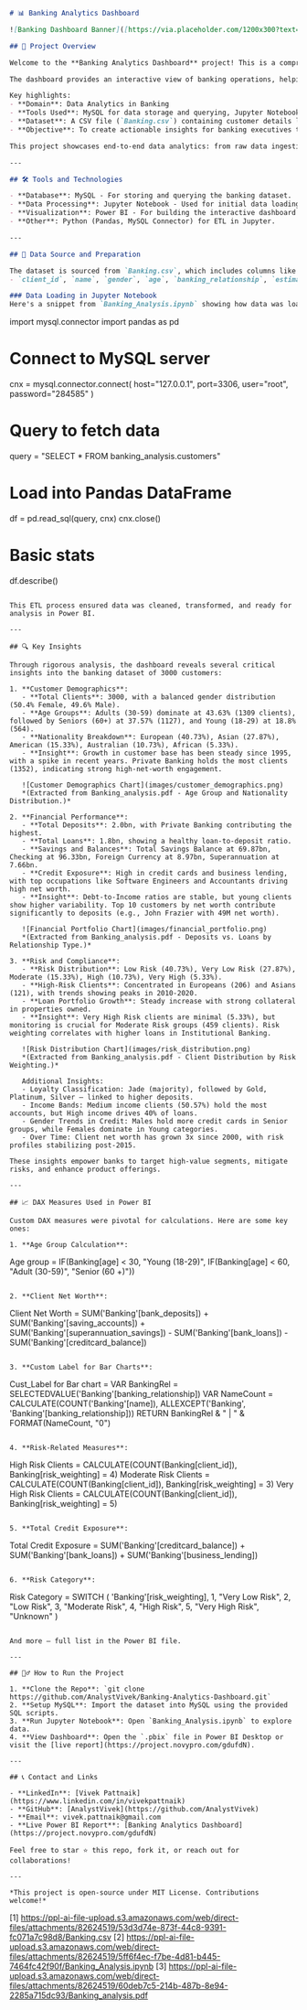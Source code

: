 ```markdown
# 📊 Banking Analytics Dashboard

![Banking Dashboard Banner]([https://via.placeholder.com/1200x300?text=Banking+Analytics+Dashboard](https://github.com/AnalystVivek/Banking_Analysis/blob/main/Screenshot%202025-08-05%20002028.png)  

## 🚀 Project Overview

Welcome to the **Banking Analytics Dashboard** project! This is a comprehensive data analytics initiative focused on analyzing banking customer data to uncover key insights into customer demographics, financial performance, risk profiles, and compliance metrics. As a Data Analyst, I leveraged this project to demonstrate skills in data extraction, transformation, visualization, and insightful reporting.

The dashboard provides an interactive view of banking operations, helping stakeholders understand client behaviors, financial health, and risk exposures. Built using real-world banking data, it highlights trends in deposits, loans, customer loyalty, and risk categories across various demographics.

Key highlights:
- **Domain**: Data Analytics in Banking
- **Tools Used**: MySQL for data storage and querying, Jupyter Notebook for data exploration and ETL, Power BI for interactive visualizations and dashboard creation.
- **Dataset**: A CSV file (`Banking.csv`) containing customer details like age, income, banking relationships, deposits, loans, and more (sample attached in repo).
- **Objective**: To create actionable insights for banking executives to optimize customer engagement, manage risks, and drive financial growth.

This project showcases end-to-end data analytics: from raw data ingestion to insightful dashboards. Explore the live Power BI report [here](https://project.novypro.com/gdufdN) for interactive exploration!

---

## 🛠 Tools and Technologies

- **Database**: MySQL - For storing and querying the banking dataset.
- **Data Processing**: Jupyter Notebook - Used for initial data loading, cleaning, and analysis (see `Banking_Analysis.ipynb` in the repo).
- **Visualization**: Power BI - For building the interactive dashboard with DAX measures and custom visuals.
- **Other**: Python (Pandas, MySQL Connector) for ETL in Jupyter.

---

## 📂 Data Source and Preparation

The dataset is sourced from `Banking.csv`, which includes columns like:
- `client_id`, `name`, `gender`, `age`, `banking_relationship`, `estimated_income`, `loyalty_classification`, `bank_loans`, `bank_deposits`, etc.

### Data Loading in Jupyter Notebook
Here's a snippet from `Banking_Analysis.ipynb` showing how data was loaded from MySQL:

```
import mysql.connector
import pandas as pd

# Connect to MySQL server
cnx = mysql.connector.connect(
    host="127.0.0.1",
    port=3306,
    user="root",
    password="284585"
)

# Query to fetch data
query = "SELECT * FROM banking_analysis.customers"

# Load into Pandas DataFrame
df = pd.read_sql(query, cnx)
cnx.close()

# Basic stats
df.describe()
```

This ETL process ensured data was cleaned, transformed, and ready for analysis in Power BI.

---

## 🔍 Key Insights

Through rigorous analysis, the dashboard reveals several critical insights into the banking dataset of 3000 customers:

1. **Customer Demographics**:
   - **Total Clients**: 3000, with a balanced gender distribution (50.4% Female, 49.6% Male).
   - **Age Groups**: Adults (30-59) dominate at 43.63% (1309 clients), followed by Seniors (60+) at 37.57% (1127), and Young (18-29) at 18.8% (564).
   - **Nationality Breakdown**: European (40.73%), Asian (27.87%), American (15.33%), Australian (10.73%), African (5.33%).
   - **Insight**: Growth in customer base has been steady since 1995, with a spike in recent years. Private Banking holds the most clients (1352), indicating strong high-net-worth engagement.

   ![Customer Demographics Chart](images/customer_demographics.png)  
   *(Extracted from Banking_analysis.pdf - Age Group and Nationality Distribution.)*

2. **Financial Performance**:
   - **Total Deposits**: 2.0bn, with Private Banking contributing the highest.
   - **Total Loans**: 1.8bn, showing a healthy loan-to-deposit ratio.
   - **Savings and Balances**: Total Savings Balance at 69.87bn, Checking at 96.33bn, Foreign Currency at 8.97bn, Superannuation at 7.66bn.
   - **Credit Exposure**: High in credit cards and business lending, with top occupations like Software Engineers and Accountants driving high net worth.
   - **Insight**: Debt-to-Income ratios are stable, but young clients show higher variability. Top 10 customers by net worth contribute significantly to deposits (e.g., John Frazier with 49M net worth).

   ![Financial Portfolio Chart](images/financial_portfolio.png)  
   *(Extracted from Banking_analysis.pdf - Deposits vs. Loans by Relationship Type.)*

3. **Risk and Compliance**:
   - **Risk Distribution**: Low Risk (40.73%), Very Low Risk (27.87%), Moderate (15.33%), High (10.73%), Very High (5.33%).
   - **High-Risk Clients**: Concentrated in Europeans (206) and Asians (121), with trends showing peaks in 2010-2020.
   - **Loan Portfolio Growth**: Steady increase with strong collateral in properties owned.
   - **Insight**: Very High Risk clients are minimal (5.33%), but monitoring is crucial for Moderate Risk groups (459 clients). Risk weighting correlates with higher loans in Institutional Banking.

   ![Risk Distribution Chart](images/risk_distribution.png)  
   *(Extracted from Banking_analysis.pdf - Client Distribution by Risk Weighting.)*

   Additional Insights:
   - Loyalty Classification: Jade (majority), followed by Gold, Platinum, Silver – linked to higher deposits.
   - Income Bands: Medium income clients (50.57%) hold the most accounts, but High income drives 40% of loans.
   - Gender Trends in Credit: Males hold more credit cards in Senior groups, while Females dominate in Young categories.
   - Over Time: Client net worth has grown 3x since 2000, with risk profiles stabilizing post-2015.

These insights empower banks to target high-value segments, mitigate risks, and enhance product offerings.

---

## 📈 DAX Measures Used in Power BI

Custom DAX measures were pivotal for calculations. Here are some key ones:

1. **Age Group Calculation**:
   ```
   Age group = IF(Banking[age] < 30, "Young (18-29)", IF(Banking[age] < 60, "Adult (30-59)", "Senior (60 +)"))
   ```

2. **Client Net Worth**:
   ```
   Client Net Worth = SUM('Banking'[bank_deposits]) + SUM('Banking'[saving_accounts]) + SUM('Banking'[superannuation_savings]) - SUM('Banking'[bank_loans]) - SUM('Banking'[creditcard_balance])
   ```

3. **Custom Label for Bar Charts**:
   ```
   Cust_Label for Bar chart =
   VAR BankingRel = SELECTEDVALUE('Banking'[banking_relationship])
   VAR NameCount = CALCULATE(COUNT('Banking'[name]), ALLEXCEPT('Banking', 'Banking'[banking_relationship]))
   RETURN
   BankingRel & " | " & FORMAT(NameCount, "0")
   ```

4. **Risk-Related Measures**:
   ```
   High Risk Clients = CALCULATE(COUNT(Banking[client_id]), Banking[risk_weighting] = 4)
   Moderate Risk Clients = CALCULATE(COUNT(Banking[client_id]), Banking[risk_weighting] = 3)
   Very High Risk Clients = CALCULATE(COUNT(Banking[client_id]), Banking[risk_weighting] = 5)
   ```

5. **Total Credit Exposure**:
   ```
   Total Credit Exposure = SUM('Banking'[creditcard_balance]) + SUM('Banking'[bank_loans]) + SUM('Banking'[business_lending])
   ```

6. **Risk Category**:
   ```
   Risk Category =
   SWITCH (
       'Banking'[risk_weighting],
       1, "Very Low Risk",
       2, "Low Risk",
       3, "Moderate Risk",
       4, "High Risk",
       5, "Very High Risk", "Unknown"
   )
   ```

And more – full list in the Power BI file.

---

## 🏃‍♂️ How to Run the Project

1. **Clone the Repo**: `git clone https://github.com/AnalystVivek/Banking-Analytics-Dashboard.git`
2. **Setup MySQL**: Import the dataset into MySQL using the provided SQL scripts.
3. **Run Jupyter Notebook**: Open `Banking_Analysis.ipynb` to explore data.
4. **View Dashboard**: Open the `.pbix` file in Power BI Desktop or visit the [live report](https://project.novypro.com/gdufdN).

---

## 📞 Contact and Links

- **LinkedIn**: [Vivek Pattnaik](https://www.linkedin.com/in/vivekpattnaik)  
- **GitHub**: [AnalystVivek](https://github.com/AnalystVivek)  
- **Email**: vivek.pattnaik@gmail.com  
- **Live Power BI Report**: [Banking Analytics Dashboard](https://project.novypro.com/gdufdN)

Feel free to star ⭐ this repo, fork it, or reach out for collaborations!

---

*This project is open-source under MIT License. Contributions welcome!*
```

[1] https://ppl-ai-file-upload.s3.amazonaws.com/web/direct-files/attachments/82624519/53d3d74e-873f-44c8-9391-fc071a7c98d8/Banking.csv
[2] https://ppl-ai-file-upload.s3.amazonaws.com/web/direct-files/attachments/82624519/5ff6f4ec-f7be-4d81-b445-7464fc42f90f/Banking_Analysis.ipynb
[3] https://ppl-ai-file-upload.s3.amazonaws.com/web/direct-files/attachments/82624519/60deb7c5-214b-487b-8e94-2285a715dc93/Banking_analysis.pdf
